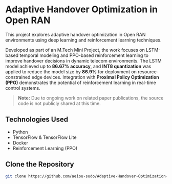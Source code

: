 # Adaptive Handover Optimization in Open RAN

This project explores adaptive handover optimization in Open RAN environments using deep learning and reinforcement learning techniques.

Developed as part of an M.Tech Mini Project, the work focuses on LSTM-based temporal modeling and PPO-based reinforcement learning to improve handover decisions in dynamic telecom environments. The LSTM model achieved up to **86.67% accuracy**, and **INT8 quantization** was applied to reduce the model size by **86.9%** for deployment on resource-constrained edge devices. Integration with **Proximal Policy Optimization (PPO)** demonstrates the potential of reinforcement learning in real-time control systems.

> **Note:** Due to ongoing work on related paper publications, the source code is not publicly shared at this time.

## Technologies Used

- Python  
- TensorFlow & TensorFlow Lite  
- Docker  
- Reinforcement Learning (PPO)

## Clone the Repository

```bash
git clone https://github.com/aeiou-sudo/Adaptive-Handover-Optimization-in-Open-RAN.git
